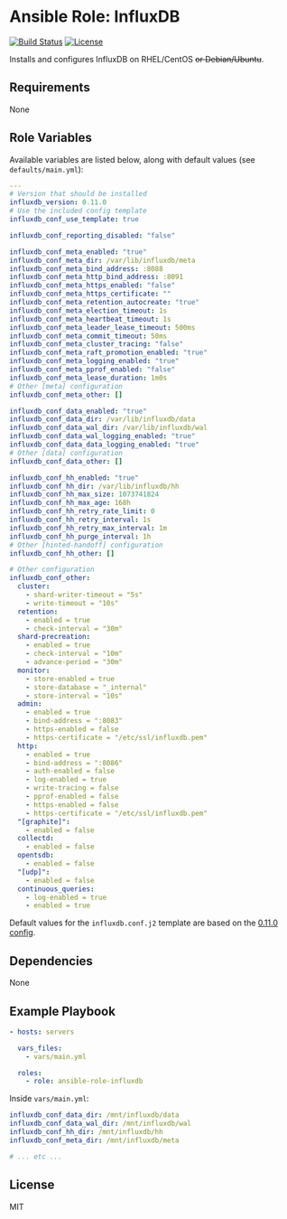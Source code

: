 # Ansible Role: InfluxDB

[![Build Status](https://img.shields.io/travis/rwanyoike/ansible-role-influxdb.svg)](https://travis-ci.org/rwanyoike/ansible-role-influxdb) [![License](https://img.shields.io/badge/license-MIT-blue.svg)](https://raw.githubusercontent.com/rwanyoike/ansible-role-influxdb/master/LICENSE)

Installs and configures InfluxDB on RHEL/CentOS ~~or Debian/Ubuntu~~.

## Requirements

None

## Role Variables

Available variables are listed below, along with default values (see `defaults/main.yml`):

```yaml
---
# Version that should be installed
influxdb_version: 0.11.0
# Use the included config template
influxdb_conf_use_template: true

influxdb_conf_reporting_disabled: "false"

influxdb_conf_meta_enabled: "true"
influxdb_conf_meta_dir: /var/lib/influxdb/meta
influxdb_conf_meta_bind_address: :8088
influxdb_conf_meta_http_bind_address: :8091
influxdb_conf_meta_https_enabled: "false"
influxdb_conf_meta_https_certificate: ""
influxdb_conf_meta_retention_autocreate: "true"
influxdb_conf_meta_election_timeout: 1s
influxdb_conf_meta_heartbeat_timeout: 1s
influxdb_conf_meta_leader_lease_timeout: 500ms
influxdb_conf_meta_commit_timeout: 50ms
influxdb_conf_meta_cluster_tracing: "false"
influxdb_conf_meta_raft_promotion_enabled: "true"
influxdb_conf_meta_logging_enabled: "true"
influxdb_conf_meta_pprof_enabled: "false"
influxdb_conf_meta_lease_duration: 1m0s
# Other [meta] configuration
influxdb_conf_meta_other: []

influxdb_conf_data_enabled: "true"
influxdb_conf_data_dir: /var/lib/influxdb/data
influxdb_conf_data_wal_dir: /var/lib/influxdb/wal
influxdb_conf_data_wal_logging_enabled: "true"
influxdb_conf_data_data_logging_enabled: "true"
# Other [data] configuration
influxdb_conf_data_other: []

influxdb_conf_hh_enabled: "true"
influxdb_conf_hh_dir: /var/lib/influxdb/hh
influxdb_conf_hh_max_size: 1073741824
influxdb_conf_hh_max_age: 168h
influxdb_conf_hh_retry_rate_limit: 0
influxdb_conf_hh_retry_interval: 1s
influxdb_conf_hh_retry_max_interval: 1m
influxdb_conf_hh_purge_interval: 1h
# Other [hinted-handoff] configuration
influxdb_conf_hh_other: []

# Other configuration
influxdb_conf_other:
  cluster:
    - shard-writer-timeout = "5s"
    - write-timeout = "10s"
  retention:
    - enabled = true
    - check-interval = "30m"
  shard-precreation:
    - enabled = true
    - check-interval = "10m"
    - advance-period = "30m"
  monitor:
    - store-enabled = true
    - store-database = "_internal"
    - store-interval = "10s"
  admin:
    - enabled = true
    - bind-address = ":8083"
    - https-enabled = false
    - https-certificate = "/etc/ssl/influxdb.pem"
  http:
    - enabled = true
    - bind-address = ":8086"
    - auth-enabled = false
    - log-enabled = true
    - write-tracing = false
    - pprof-enabled = false
    - https-enabled = false
    - https-certificate = "/etc/ssl/influxdb.pem"
  "[graphite]":
    - enabled = false
  collectd:
    - enabled = false
  opentsdb:
    - enabled = false
  "[udp]":
    - enabled = false
  continuous_queries:
    - log-enabled = true
    - enabled = true
```

Default values for the `influxdb.conf.j2` template are based on the [0.11.0 config](https://github.com/influxdata/influxdb/blob/v0.11.0/etc/config.sample.toml).

## Dependencies

None

## Example Playbook

```yaml
- hosts: servers

  vars_files:
    - vars/main.yml

  roles:
    - role: ansible-role-influxdb
```

Inside `vars/main.yml`:

```yaml
influxdb_conf_data_dir: /mnt/influxdb/data
influxdb_conf_data_wal_dir: /mnt/influxdb/wal
influxdb_conf_hh_dir: /mnt/influxdb/hh
influxdb_conf_meta_dir: /mnt/influxdb/meta

# ... etc ...
```

## License

MIT
